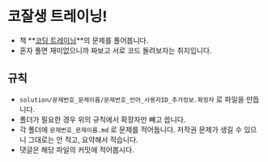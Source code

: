# 코잘생 트레이닝!

- 책 **[코딩 트레이닝](http://www.aladin.co.kr/shop/wproduct.aspx?ItemId=88004110)**의 문제를 풀어봅니다.
- 혼자 풀면 재미없으니까 짜보고 서로 코드 돌려보자는 취지입니다.

## 규칙

- `solution/문제번호_문제이름/문제번호_언어_사용자ID_추가정보.확장자` 로 파일을 만듭니다.
- 폴더가 필요한 경우 위의 규칙에서 확장자만 빼고 씁니다.
- 각 폴더에 `문제번호_문제이름.md` 로 문제를 적어둡니다. 저작권 문제가 생길 수 있으니 그대로는 안 적고, 요약해서 적습니다.
- 댓글은 해당 파일의 커밋에 적어봅시다.